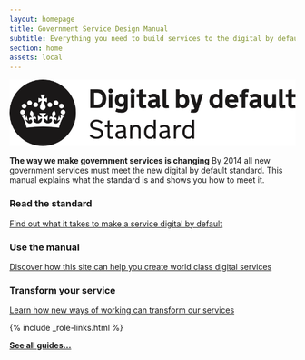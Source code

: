 ```yaml
---
layout: homepage
title: Government Service Design Manual
subtitle: Everything you need to build services to the digital by default standard
section: home
assets: local
---
```


<div class="dbd-promo">
  <a class="logo" href="/digital-by-default"><img src="/assets/images/DbD-kitemark.png" alt="Read the digital by default standard" /></a>
  <p>
    <strong>The way we make government services is changing</strong>
    By 2014 all new government services must meet the new digital by default standard.
    This manual explains what the standard is and shows you how to meet it.
  </p>
</div>

<div class="secondary-promos">
  <div>
    <h3>Read the standard</h3>
    <p><a href="/digital-by-default">Find out what it takes to make a service digital by default</a></p>
  </div>
  <div>
    <h3>Use the manual</h3>
    <p><a href="/about">Discover how this site can help you create world class digital services</a></p>
  </div>
  <div>
    <h3>Transform your service</h3>
    <p><a href="/phases">Learn how new ways of working can transform our services</a></p>
  </div>
</div>

{% include _role-links.html %}

<p><a href="/all-guides"><strong>See all guides...</strong></a>
